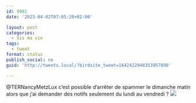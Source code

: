 ```yaml
---
id: 9981
date: '2023-04-02T07:05:20+02:00'

layout: post
categories:
  - Vis ma vie
tags:
  - tweet
format: status
publish_social: no
guid: 'http://tweets.local/?birdsite_tweet=1642422948353957890'

---
```


@TERNancyMetzLux c’est possible d’arrêter de spammer le dimanche matin alors que j’ai demander des notifs seulement du lundi au vendredi ? ![](http://tweets.local/wp-content/uploads/twitter-archive/tweets_media/1642422948353957890-FssO9yUXgAE9km3.jpg)